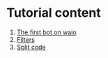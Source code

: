 # Tutorial content

1. [The first bot on waio](first_bot.md)
2. [Filters](filters.md)
3. [Split code](split-code.md)